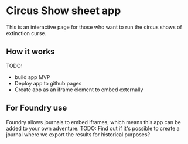 # Circus Show sheet app
This is an interactive page for those who want to run the circus shows of extinction curse. 

## How it works

TODO:
* build app MVP
* Deploy app to github pages
* Create app as an iframe element to embed externally

## For Foundry use

Foundry allows journals to embed iframes, which means this app can be added to your own adventure. 
TODO: Find out if it's possible to create a journal where we export the results for historical purposes?
